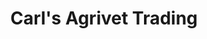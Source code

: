 ---
title: "Carl's Agrivet Trading"
url: /arakan/carls-agrivet-trading/
shop: Landwirtschaftlich
---